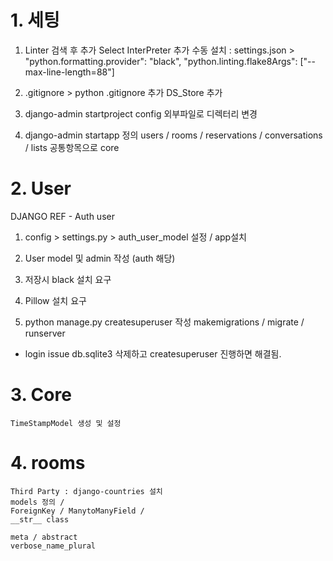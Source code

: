 # 1. 세팅

1. Linter 검색 후 추가
   Select InterPreter 추가
   수동 설치 :
   settings.json >
   "python.formatting.provider": "black",
   "python.linting.flake8Args": ["--max-line-length=88"]

2. .gitignore >
   python .gitignore 추가
   DS_Store 추가

3. django-admin startproject config
   외부파일로 디렉터리 변경

4. django-admin startapp 정의
   users / rooms / reservations / conversations / lists
   공통항목으로 core

# 2. User

DJANGO REF - Auth user

1. config > settings.py > auth_user_model 설정 / app설치

2. User model 및 admin 작성 (auth 해당)

3. 저장시 black 설치 요구

4. Pillow 설치 요구

5. python manage.py
   createsuperuser 작성
   makemigrations / migrate / runserver

- login issue db.sqlite3 삭제하고 createsuperuser 진행하면 해결됨.

# 3. Core

    TimeStampModel 생성 및 설정

# 4. rooms

    Third Party : django-countries 설치
    models 정의 /
    ForeignKey / ManytoManyField /
    __str__ class

    meta / abstract
    verbose_name_plural
